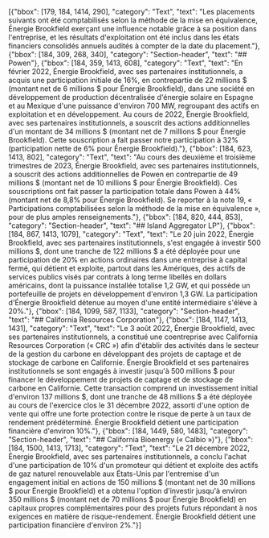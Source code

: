 [{"bbox": [179, 184, 1414, 290], "category": "Text", "text": "Les placements suivants ont été comptabilisés selon la méthode de la mise en équivalence, Énergie Brookfield exerçant une influence notable grâce à sa position dans l'entreprise, et les résultats d'exploitation ont été inclus dans les états financiers consolidés annuels audités à compter de la date du placement."}, {"bbox": [184, 309, 268, 340], "category": "Section-header", "text": "## Powen"}, {"bbox": [184, 359, 1413, 608], "category": "Text", "text": "En février 2022, Énergie Brookfield, avec ses partenaires institutionnels, a acquis une participation initiale de 16%, en contrepartie de 22 millions $ (montant net de 6 millions $ pour Énergie Brookfield), dans une société en développement de production décentralisée d'énergie solaire en Espagne et au Mexique d'une puissance d'environ 700 MW, regroupant des actifs en exploitation et en développement. Au cours de 2022, Énergie Brookfield, avec ses partenaires institutionnels, a souscrit des actions additionnelles d'un montant de 34 millions $ (montant net de 7 millions $ pour Énergie Brookfield). Cette souscription a fait passer notre participation à 32% (participation nette de 6% pour Énergie Brookfield)."}, {"bbox": [184, 623, 1413, 802], "category": "Text", "text": "Au cours des deuxième et troisième trimestres de 2023, Énergie Brookfield, avec ses partenaires institutionnels, a souscrit des actions additionnelles de Powen en contrepartie de 49 millions $ (montant net de 10 millions $ pour Énergie Brookfield). Ces souscriptions ont fait passer la participation totale dans Powen à 44% (montant net de 8,8% pour Énergie Brookfield). Se reporter à la note 19, « Participations comptabilisées selon la méthode de la mise en équivalence », pour de plus amples renseignements."}, {"bbox": [184, 820, 444, 853], "category": "Section-header", "text": "## Island Aggregator LP"}, {"bbox": [184, 867, 1413, 1079], "category": "Text", "text": "Le 20 juin 2022, Énergie Brookfield, avec ses partenaires institutionnels, s'est engagée à investir 500 millions $, dont une tranche de 122 millions $ a été déployée pour une participation de 20% en actions ordinaires dans une entreprise à capital fermé, qui détient et exploite, partout dans les Amériques, des actifs de services publics visés par contrats à long terme libellés en dollars américains, dont la puissance installée totalise 1,2 GW, et qui possède un portefeuille de projets en développement d'environ 1,3 GW. La participation d'Énergie Brookfield détenue au moyen d'une entité intermédiaire s'élève à 20%."}, {"bbox": [184, 1099, 587, 1133], "category": "Section-header", "text": "## California Resources Corporation"}, {"bbox": [184, 1147, 1413, 1431], "category": "Text", "text": "Le 3 août 2022, Énergie Brookfield, avec ses partenaires institutionnels, a constitué une coentreprise avec California Resources Corporation (« CRC ») afin d'établir des activités dans le secteur de la gestion du carbone en développant des projets de captage et de stockage de carbone en Californie. Énergie Brookfield et ses partenaires institutionnels se sont engagés à investir jusqu'à 500 millions $ pour financer le développement de projets de captage et de stockage de carbone en Californie. Cette transaction comprend un investissement initial d'environ 137 millions $, dont une tranche de 48 millions $ a été déployée au cours de l'exercice clos le 31 décembre 2022, assorti d'une option de vente qui offre une forte protection contre le risque de perte à un taux de rendement prédéterminé. Énergie Brookfield détient une participation financière d'environ 10%."}, {"bbox": [184, 1449, 580, 1483], "category": "Section-header", "text": "## California Bioenergy (« Calbio »)"}, {"bbox": [184, 1500, 1413, 1713], "category": "Text", "text": "Le 21 décembre 2022, Énergie Brookfield, avec ses partenaires institutionnels, a conclu l'achat d'une participation de 10% d'un promoteur qui détient et exploite des actifs de gaz naturel renouvelable aux États-Unis par l'entremise d'un engagement initial en actions de 150 millions $ (montant net de 30 millions $ pour Énergie Brookfield) et a obtenu l'option d'investir jusqu'à environ 350 millions $ (montant net de 70 millions $ pour Énergie Brookfield) en capitaux propres complémentaires pour des projets futurs répondant à nos exigences en matière de risque-rendement. Énergie Brookfield détient une participation financière d'environ 2%."}]